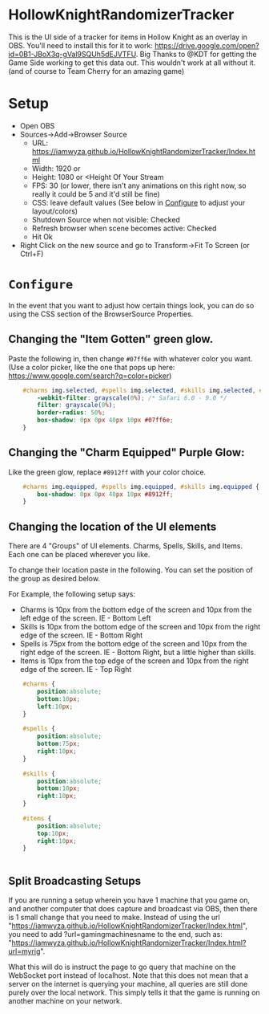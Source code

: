 # HollowKnightRandomizerTracker

This is the UI side of a tracker for items in Hollow Knight as an overlay in OBS.  You'll need to install this for it to work: https://drive.google.com/open?id=0B1-JBoX3q-gVal9SQUh5dEJVTFU. Big Thanks to @KDT for getting the Game Side working to get this data out.  This wouldn't work at all without it.  (and of course to Team Cherry for an amazing game)


# Setup

* Open OBS
* Sources->Add->Browser Source
  * URL: https://iamwyza.github.io/HollowKnightRandomizerTracker/Index.html
  * Width: 1920 or <Width Of Your Stream>
  * Height: 1080 or <Height Of Your Stream
  * FPS: 30 (or lower, there isn't any animations on this right now, so really it could be 5 and it'd still be fine)
  * CSS: leave default values (See below in [Configure](#configure) to adjust your layout/colors)
  * Shutdown Source when not visible: Checked
  * Refresh browser when scene becomes active: Checked
  * Hit Ok
 * Right Click on the new source and go to Transform->Fit To Screen (or Ctrl+F)
# `Configure`

In the event that you want to adjust how certain things look, you can do so using the CSS section of the BrowserSource Properties.  

## Changing the "Item Gotten" green glow. 
Paste the following in, then change `#07ff6e` with whatever color you want.  (Use a color picker, like the one that pops up here: https://www.google.com/search?q=color+picker)
```css
	#charms img.selected, #spells img.selected, #skills img.selected, #items img.selected {
		-webkit-filter: grayscale(0%); /* Safari 6.0 - 9.0 */
		filter: grayscale(0%);
		border-radius: 50%;
		box-shadow: 0px 0px 40px 10px #07ff6e;
	}
```
## Changing the "Charm Equipped" Purple Glow:
Like the green glow, replace `#8912ff` with your color choice.

```css
	#charms img.equipped, #spells img.equipped, #skills img.equipped {
		box-shadow: 0px 0px 40px 10px #8912ff;
	}
```

## Changing the location of the UI elements

There are 4 "Groups" of UI elements. Charms, Spells, Skills, and Items.  Each one can be placed wherever you like.  

To change their location paste in the following.  You can set the position of the group as desired below.

For Example, the following setup says:

* Charms is 10px from the bottom edge of the screen and 10px from the left edge of the screen. IE - Bottom Left
* Skills is 10px from the bottom edge of the screen and 10px from the right edge of the screen. IE - Bottom Right
* Spells is 75px from the bottom edge of the screen and 10px from the right edge of the screen. IE - Bottom Right, but a little higher than skills.
* Items is 10px from the top edge of the screen and 10px from the right edge of the screen. IE - Top Right

```css
	#charms {
		position:absolute;
		bottom:10px;
		left:10px;
	}
  
	#spells {
		position:absolute;
		bottom:75px;
		right:10px;
	}
  
	#skills {
		position:absolute;
		bottom:10px;
		right:10px;
	}
  
	#items {
		position:absolute;
		top:10px;
		right:10px;
	}
	
```

## Split Broadcasting Setups

If you are running a setup wherein you have 1 machine that you game on, and another computer that does capture and broadcast via OBS, then there is 1 small change that you need to make.
Instead of using the url "https://iamwyza.github.io/HollowKnightRandomizerTracker/Index.html", you need to add ?url=gamingmachinesname to the end, such as: "https://iamwyza.github.io/HollowKnightRandomizerTracker/Index.html?url=myrig".

What this will do is instruct the page to go query that machine on the WebSocket port instead of localhost.  Note that this does not mean that a server on the internet is querying your machine, all queries are still done purely over the local network.  This simply tells it that the game is running on another machine on your network.

